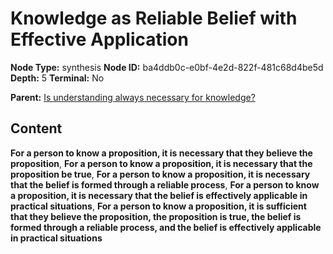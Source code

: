 # Knowledge as Reliable Belief with Effective Application

**Node Type:** synthesis
**Node ID:** ba4ddb0c-e0bf-4e2d-822f-481c68d4be5d
**Depth:** 5
**Terminal:** No

**Parent:** [Is understanding always necessary for knowledge?](is-understanding-always-necessary-for-knowledge-antithesis-804b8bd1-4726-4f0d-9eff-a17a7b1b71ab.md)

## Content

**For a person to know a proposition, it is necessary that they believe the proposition**, **For a person to know a proposition, it is necessary that the proposition be true**, **For a person to know a proposition, it is necessary that the belief is formed through a reliable process**, **For a person to know a proposition, it is necessary that the belief is effectively applicable in practical situations**, **For a person to know a proposition, it is sufficient that they believe the proposition, the proposition is true, the belief is formed through a reliable process, and the belief is effectively applicable in practical situations**
